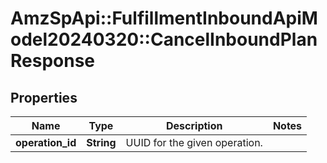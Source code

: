 # AmzSpApi::FulfillmentInboundApiModel20240320::CancelInboundPlanResponse

## Properties
Name | Type | Description | Notes
------------ | ------------- | ------------- | -------------
**operation_id** | **String** | UUID for the given operation. | 

